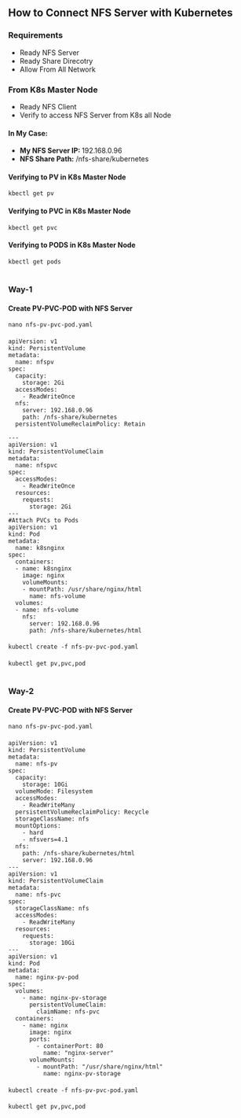## How to Connect NFS Server with Kubernetes

### Requirements
- Ready NFS Server
- Ready Share Direcotry
- Allow From All Network

### From K8s Master Node
- Ready NFS Client
- Verify to access NFS Server from K8s all Node
#### In My Case:
- <b>My NFS Server IP: </b> 192.168.0.96
- <b>NFS Share Path:</b> /nfs-share/kubernetes

#### Verifying to PV in K8s Master Node
    kbectl get pv
#### Verifying to PVC in K8s Master Node
    kbectl get pvc
#### Verifying to PODS in K8s Master Node
    kbectl get pods
#
### Way-1
#### Create PV-PVC-POD with NFS Server
    nano nfs-pv-pvc-pod.yaml
####
    apiVersion: v1
    kind: PersistentVolume
    metadata:
      name: nfspv
    spec:
      capacity:
        storage: 2Gi
      accessModes:
        - ReadWriteOnce
      nfs:
        server: 192.168.0.96
        path: /nfs-share/kubernetes
      persistentVolumeReclaimPolicy: Retain
    
    ---
    apiVersion: v1
    kind: PersistentVolumeClaim
    metadata:
      name: nfspvc
    spec:
      accessModes:
        - ReadWriteOnce
      resources:
        requests:
          storage: 2Gi
    ---
    #Attach PVCs to Pods
    apiVersion: v1
    kind: Pod
    metadata:
      name: k8snginx
    spec:
      containers:
      - name: k8snginx
        image: nginx
        volumeMounts:
        - mountPath: /usr/share/nginx/html
          name: nfs-volume
      volumes:
      - name: nfs-volume
        nfs:
          server: 192.168.0.96
          path: /nfs-share/kubernetes/html

####
    kubectl create -f nfs-pv-pvc-pod.yaml
####
    kubectl get pv,pvc,pod
#
### Way-2
#### Create PV-PVC-POD with NFS Server
    nano nfs-pv-pvc-pod.yaml
####
    apiVersion: v1
    kind: PersistentVolume
    metadata:
      name: nfs-pv
    spec:
      capacity:
        storage: 10Gi
      volumeMode: Filesystem
      accessModes:
        - ReadWriteMany
      persistentVolumeReclaimPolicy: Recycle
      storageClassName: nfs
      mountOptions:
        - hard
        - nfsvers=4.1
      nfs:
        path: /nfs-share/kubernetes/html
        server: 192.168.0.96
    ---
    apiVersion: v1
    kind: PersistentVolumeClaim
    metadata:
      name: nfs-pvc
    spec:
      storageClassName: nfs
      accessModes:
        - ReadWriteMany
      resources:
        requests:
          storage: 10Gi
    ---
    apiVersion: v1
    kind: Pod
    metadata:
      name: nginx-pv-pod
    spec:
      volumes:
        - name: nginx-pv-storage
          persistentVolumeClaim:
            claimName: nfs-pvc
      containers:
        - name: nginx
          image: nginx
          ports:
            - containerPort: 80
              name: "nginx-server"
          volumeMounts:
            - mountPath: "/usr/share/nginx/html"
              name: nginx-pv-storage
####
    kubectl create -f nfs-pv-pvc-pod.yaml
####
    kubectl get pv,pvc,pod
#
